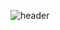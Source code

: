 ![header](https://capsule-render.vercel.app/api?type=speech&color=A3DCBE&height=1200px&section=header&text=rang.dev&fontColor=fffff&fontSize=36)
